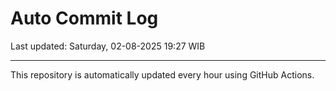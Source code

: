 # Auto Commit Log

Last updated: Saturday, 02-08-2025 19:27 WIB

---

This repository is automatically updated every hour using GitHub Actions.
